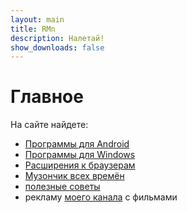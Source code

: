 ```yaml
---
layout: main
title: RMn
description: Налетай!
show_downloads: false
---
```


# Главное

На сайте найдете:
* [Программы для Android](./android.html)
* [Программы для Windows](/windows.html)
* [Расширения к браузерам](/addons.html)
* [Музончик всех времён](music.html)
* [полезные советы](#)
* рекламу [моего канала](https://t.me/FilmsRM) с фильмами
